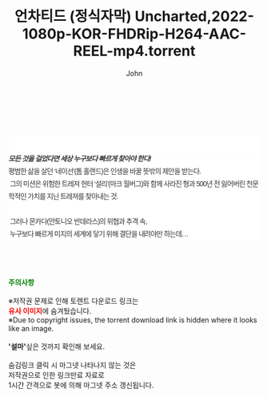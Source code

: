 ﻿---
layout: post
title:  "언차티드 (정식자막) Uncharted,2022-1080p-KOR-FHDRip-H264-AAC-REEL-mp4.torrent"
author: John
categories: [ 영화 ]
tags: [  ]
image:  
description: "언차티드 (정식자막) Uncharted,2022-1080p-KOR-FHDRip-H264-AAC-REEL-mp4 torrent 정보 공유"
toc: true
toc_sticky: true
---

<br>
<div class="view-img">
<a class="view_image" href="https://torrentmobile59.com/bbs/view_image.php?fn=%2Fdata%2Ffile%2Fmovie%2F3659260999_MDpGKVZU_54c37645259e34d82c68a6e3d7bc8ceac2c439a1.jpg" target="_blank"><img alt="" class="img-tag" content="https://torrentmobile59.com/data/file/movie/3659260999_MDpGKVZU_54c37645259e34d82c68a6e3d7bc8ceac2c439a1.jpg" itemprop="image" src="https://torrentmobile59.com/data/file/movie/3659260999_MDpGKVZU_54c37645259e34d82c68a6e3d7bc8ceac2c439a1.jpg"/></a><a class="view_image" href="https://torrentmobile59.com/bbs/view_image.php?fn=%2Fdata%2Ffile%2Fmovie%2F3659260999_rWUPxv6I_021fb58e07cc228ea56120aec440aac8e18dbcdd.jpg" target="_blank"><img alt="" class="img-tag" content="https://torrentmobile59.com/data/file/movie/3659260999_rWUPxv6I_021fb58e07cc228ea56120aec440aac8e18dbcdd.jpg" itemprop="image" src="https://torrentmobile59.com/data/file/movie/3659260999_rWUPxv6I_021fb58e07cc228ea56120aec440aac8e18dbcdd.jpg"/></a></div><div class="view-content" itemprop="description">
<p><br/></p><div class="title_area" style="margin:0px 0px 9px;padding:0px;list-style:none;font-size:12px;font-family:'나눔고딕', NanumGothic, '돋움', Dotum, Helvetica, 'AppleSDGothicNeo-Medium', AppleGothic, sans-serif;height:30px;float:none;background-color:rgb(255,255,255);"><h4 class="h_story" style="margin:5px 10px 0px 0px;padding:0px;list-style:none;font-size:12px;font-family:'돋움', sans-serif;height:18px;width:49px;background:url(&quot;https://ssl.pstatic.net/static/movie/2020/10/h_tx_sp5.png&quot;) no-repeat 0px -17px;float:left;"><strong class="blind" style="margin:0px;padding:0px;list-style:none;font-size:0px;font-family:inherit;color:inherit;width:1px;height:1px;line-height:0;">줄거리</strong></h4></div><h5 class="h_tx_story" style="margin:-7px 0px 1px;padding:0px;list-style:none;font-size:14px;font-family:'나눔고딕', NanumGothic, Helvetica, sans-serif;color:rgb(51,51,51);background-image:url(&quot;https://ssl.pstatic.net/static/movie/2014/01/blank.gif&quot;);letter-spacing:-1px;line-height:25px;background-color:rgb(255,255,255);">모든 것을 걸었다면 세상 누구보다 빠르게 찾아야 한다!</h5><p class="con_tx" style="margin-top:-1px;margin-bottom:-6px;list-style:none;font-size:14px;font-family:'나눔고딕', NanumGothic, '돋움', Dotum, Helvetica, 'AppleSDGothicNeo-Medium', AppleGothic, sans-serif;color:rgb(51,51,51);background-image:url(&quot;https://ssl.pstatic.net/static/movie/2014/01/blank.gif&quot;);letter-spacing:-1px;line-height:25px;background-color:rgb(255,255,255);">평범한 삶을 살던 ‘네이선’(톰 홀랜드)은 인생을 바꿀 뜻밖의 제안을 받는다.<br style="list-style:none;font-size:12px;font-family:'돋움', sans-serif;color:rgb(0,0,0);"/> 그의 미션은 위험한 트레져 헌터 ‘설리’(마크 월버그)와 함께 사라진 형과 500년 전 잃어버린 천문학적인 가치를 지닌 트레져를 찾아내는 것.<br style="list-style:none;font-size:12px;font-family:'돋움', sans-serif;color:rgb(0,0,0);"/> <br style="list-style:none;font-size:12px;font-family:'돋움', sans-serif;color:rgb(0,0,0);"/> 그러나 몬카다(안토니오 반데라스)의 위협과 추격 속,<br style="list-style:none;font-size:12px;font-family:'돋움', sans-serif;color:rgb(0,0,0);"/> 누구보다 빠르게 미지의 세계에 닿기 위해 결단을 내려야만 하는데…</p> </div>
    
<br><br><br>
<p data-ke-size="size16"><b><span style="color: green;">주의사항</span></b><br /><br />※저작권 문제로 인해 토렌트 다운로드 링크는<br /><b><span style="color: red;">유사 이미지</span></b>에 숨겨뒀습니다.<br />※Due to copyright issues, the torrent download link is hidden where it looks like an image.<br /><br /><b>'설마'</b>싶은 것까지 확인해 보세요.<br /><br />숨김링크 클릭 시 마그넷 나타나지 않는 것은<br />저작권으로 인한 링크만료 자료로<br />1시간 간격으로 봇에 의해 마그넷 주소 갱신됩니다.</p>
